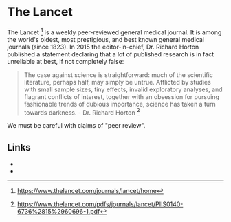 # The Lancet

The Lancet [^1] is a weekly peer-reviewed general medical journal. It is among the world's oldest, most prestigious, and best known general medical journals (since 1823).  In 2015 the editor-in-chief, Dr. Richard Horton published a statement declaring that a lot of published research is in fact unreliable at best, if not completely false:

> The case against science is straightforward: much of the scientific literature, perhaps half, may simply be untrue. Afflicted by studies with small sample sizes, tiny effects, invalid exploratory analyses, and flagrant conflicts of interest, together with an obsession for pursuing fashionable trends of dubious importance, science has taken a turn towards darkness. - Dr. Richard Horton [^2]

We must be careful with claims of "peer review".

## Links
- [^1]: <https://www.thelancet.com/journals/lancet/home>
- [^2]: <https://www.thelancet.com/pdfs/journals/lancet/PIIS0140-6736%2815%2960696-1.pdf>
